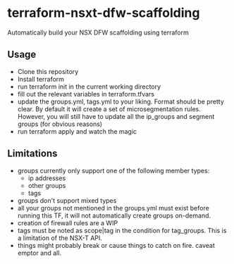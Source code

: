 # terraform-nsxt-dfw-scaffolding
Automatically build your NSX DFW scaffolding using terraform

## Usage

- Clone this repository
- Install terraform
- run terraform init in the current working directory
- fill out the relevant variables in terraform.tfvars
- update the groups.yml, tags.yml to your liking. Format should be pretty clear. By default it will create a set of microsegmentation rules. However, you will still have to update all the ip_groups and segment groups (for obvious reasons)
- run terraform apply and watch the magic


## Limitations

- groups currently only support one of the following member types:
  - ip addresses
  - other groups
  - tags 
- groups don't support mixed types
- all your groups not mentioned in the groups.yml must exist before running this TF, it will not automatically create groups on-demand. 
- creation of firewall rules are a WIP 
- tags must be noted as scope|tag in the condition for tag_groups. This is a limitation of the NSX-T API. 
- things might probably break or cause things to catch on fire. caveat emptor and all. 
